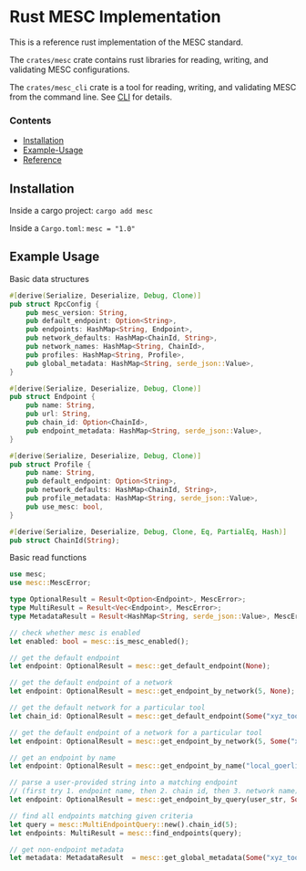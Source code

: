 
# Rust MESC Implementation

This is a reference rust implementation of the MESC standard.

The `crates/mesc` crate contains rust libraries for reading, writing, and validating MESC configurations.

The `crates/mesc_cli` crate is a tool for reading, writing, and validating MESC from the command line. See [CLI](../cli) for details.

### Contents
- [Installation](#Installation)
- [Example-Usage](#Example-Usage)
- [Reference](#Reference)

## Installation

Inside a cargo project: `cargo add mesc`

Inside a `Cargo.toml`: `mesc = "1.0"`

## Example Usage

Basic data structures
```rust
#[derive(Serialize, Deserialize, Debug, Clone)]
pub struct RpcConfig {
    pub mesc_version: String,
    pub default_endpoint: Option<String>,
    pub endpoints: HashMap<String, Endpoint>,
    pub network_defaults: HashMap<ChainId, String>,
    pub network_names: HashMap<String, ChainId>,
    pub profiles: HashMap<String, Profile>,
    pub global_metadata: HashMap<String, serde_json::Value>,
}

#[derive(Serialize, Deserialize, Debug, Clone)]
pub struct Endpoint {
    pub name: String,
    pub url: String,
    pub chain_id: Option<ChainId>,
    pub endpoint_metadata: HashMap<String, serde_json::Value>,
}

#[derive(Serialize, Deserialize, Debug, Clone)]
pub struct Profile {
    pub name: String,
    pub default_endpoint: Option<String>,
    pub network_defaults: HashMap<ChainId, String>,
    pub profile_metadata: HashMap<String, serde_json::Value>,
    pub use_mesc: bool,
}

#[derive(Serialize, Deserialize, Debug, Clone, Eq, PartialEq, Hash)]
pub struct ChainId(String);
```

Basic read functions
```rust
use mesc;
use mesc::MescError;

type OptionalResult = Result<Option<Endpoint>, MescError>;
type MultiResult = Result<Vec<Endpoint>, MescError>;
type MetadataResult = Result<HashMap<String, serde_json::Value>, MescError>

// check whether mesc is enabled
let enabled: bool = mesc::is_mesc_enabled();

// get the default endpoint
let endpoint: OptionalResult = mesc::get_default_endpoint(None);

// get the default endpoint of a network
let endpoint: OptionalResult = mesc::get_endpoint_by_network(5, None);

// get the default network for a particular tool
let chain_id: OptionalResult = mesc::get_default_endpoint(Some("xyz_tool"));

// get the default endpoint of a network for a particular tool
let endpoint: OptionalResult = mesc::get_endpoint_by_network(5, Some("xyz_tool"));

// get an endpoint by name
let endpoint: OptionalResult = mesc::get_endpoint_by_name("local_goerli");

// parse a user-provided string into a matching endpoint
// (first try 1. endpoint name, then 2. chain id, then 3. network name)
let endpoint: OptionalResult = mesc::get_endpoint_by_query(user_str, Some("xyz_tool"));

// find all endpoints matching given criteria
let query = mesc::MultiEndpointQuery::new().chain_id(5);
let endpoints: MultiResult = mesc::find_endpoints(query);

// get non-endpoint metadata
let metadata: MetadataResult  = mesc::get_global_metadata(Some("xyz_tool"));
```
